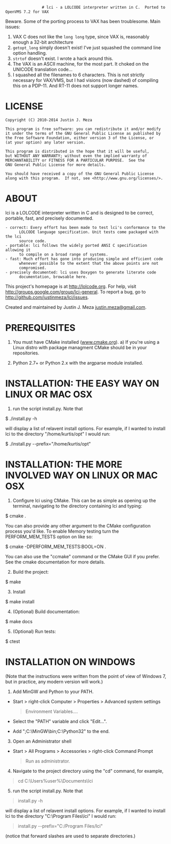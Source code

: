                     # lci - a LOLCODE interpreter written in C.  Ported to OpenVMS 7.2 for VAX
                    
Beware.  Some of the porting process to VAX has been troublesome.  Main issues:
1. VAX C does not like the `long long` type, since VAX is, reasonably enough a 32-bit architecture
2. `getopt_long` simply doesn't exist!  I've just squashed the command line option handling.
3. `strtof` doesn't exist.  I wrote a hack around this.
4. The VAX is an ASCII machine, for the most part.  It choked on the UNICODE translation code...
5. I squashed all the filenames to 6 characters.  This is not strictly necessary for VAX/VMS, but I had visions (now dashed) of compiling this on a PDP-11.  And RT-11 does not support longer names.

# LICENSE

    Copyright (C) 2010-2014 Justin J. Meza

    This program is free software: you can redistribute it and/or modify
    it under the terms of the GNU General Public License as published by
    the Free Software Foundation, either version 3 of the License, or
    (at your option) any later version.

    This program is distributed in the hope that it will be useful,
    but WITHOUT ANY WARRANTY; without even the implied warranty of
    MERCHANTABILITY or FITNESS FOR A PARTICULAR PURPOSE.  See the
    GNU General Public License for more details.

    You should have received a copy of the GNU General Public License
    along with this program.  If not, see <http://www.gnu.org/licenses/>.

# ABOUT

lci is a LOLCODE interpreter written in C and is designed to be correct,
portable, fast, and precisely documented.

    - correct: Every effort has been made to test lci's conformance to the
          LOLCODE language specification. Unit tests come packaged with the lci
          source code.
    - portable: lci follows the widely ported ANSI C specification allowing it
          to compile on a broad range of systems.
    - fast: Much effort has gone into producing simple and efficient code
          whenever possible to the extent that the above points are not
          compromised.
    - precisely documented: lci uses Doxygen to generate literate code
          documentation, browsable here.

This project's homepage is at http://lolcode.org.  For help, visit
http://groups.google.com/group/lci-general.  To report a bug, go to
http://github.com/justinmeza/lci/issues.

Created and maintained by Justin J. Meza <justin.meza@gmail.com>.

# PREREQUISITES

1. You must have CMake installed (www.cmake.org). 
  a) If you're using a Linux distro with package managment CMake should be in 
    your repositories.

2. Python 2.7+ or Python 2.x with the argparse module installed.

# INSTALLATION: THE EASY WAY ON LINUX OR MAC OSX

1. run the script install.py. Note that

  $ ./install.py -h

  will display a list of relavent install options. For
  example, if I wanted to install lci to the directory
  "/home/kurtis/opt" I would run:

  $ ./install.py --prefix="/home/kurtis/opt"
  

# INSTALLATION: THE MORE INVOLVED WAY ON LINUX OR MAC OSX

1. Configure lci using CMake. This can be as simple as opening up the terminal, 
  navigating to the directory containing lci and typing:

  $ cmake .

  You can also provide any other argument to the CMake configuration process
  you'd like. To enable Memory testing turn the PERFORM_MEM_TESTS option on
  like so:

  $ cmake -DPERFORM_MEM_TESTS:BOOL=ON .

  You can also use the "ccmake" command or the CMake GUI if you prefer.
  See the cmake documentation for more details.

2. Build the project:

  $ make

3. Install
   
  $ make install

4. (Optional) Build documentation:

  $ make docs

5. (Optional) Run tests:

  $ ctest

# INSTALLATION ON WINDOWS

(Note that the instructions were written from the point of view of Windows 7,
but in practice, any modern version will work.)

1. Add MinGW and Python to your PATH.

  - Start > right-click Computer > Properties > Advanced system settings
    > Environment Variables....
    
  - Select the "PATH" variable and click "Edit...".
  
  - Add ";C:\MinGW\bin;C:\Python32" to the end.
  
3. Open an Administrator shell

  - Start > All Programs > Accessories > right-click Command Prompt
    > Run as administrator.
 
4. Navigate to the project directory using the "cd" command, for example,

  > cd C:\Users\%user%\Documents\lci
 
5. run the script install.py. Note that

  > install.py -h

  will display a list of relavent install options. For
  example, if I wanted to install lci to the directory
  "C:\Program Files\lci" I would run:

  > install.py --prefix="C:/Program Files/lci"
  
  (notice that forward slashes are used to separate directories.)
